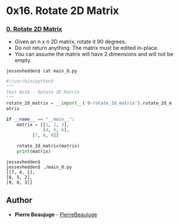 # 0x16. Rotate 2D Matrix

### [0. Rotate 2D Matrix](./0-rotate_2d_matrix.py)

- Given an n x n 2D matrix, rotate it 90 degrees.
- Do not return anything. The matrix must be edited in-place.
- You can assume the matrix will have 2 dimensions and will not be empty.

```
jessevhedden$ cat main_0.py
```

```py
#!/usr/bin/python3
"""
Test 0x16 - Rotate 2D Matrix
"""
rotate_2d_matrix = __import__('0-rotate_2d_matrix').rotate_2d_m
atrix

if __name__ == "__main__":
    matrix = [[1, 2, 3],
              [4, 5, 6],
	      [7, 8, 9]]

    rotate_2d_matrix(matrix)
    print(matrix)
```

```
jessevhedden$
jessevhedden$ ./main_0.py
[[7, 4, 1],
[8, 5, 2],
[9, 6, 3]]

```

## Author

- **Pierre Beaujuge** - [PierreBeaujuge](https://github.com/PierreBeaujuge)